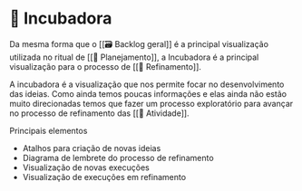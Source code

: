 # 🐣 Incubadora

Da mesma forma que o [[🗃️ Backlog geral]] é a principal visualização utilizada no ritual de [[📆 Planejamento]], a Incubadora é a principal visualização para o processo de [[🔬 Refinamento]].

A incubadora é a visualização que nos permite focar no desenvolvimento das ideias. Como ainda temos poucas informações e elas ainda não estão muito direcionadas temos que fazer um processo exploratório para avançar no processo de refinamento das [[🚧 Atividade]].

Principais elementos

- Atalhos para criação de novas ideias
- Diagrama de lembrete do processo de refinamento
- Visualização de novas execuções
- Visualização de execuções em refinamento